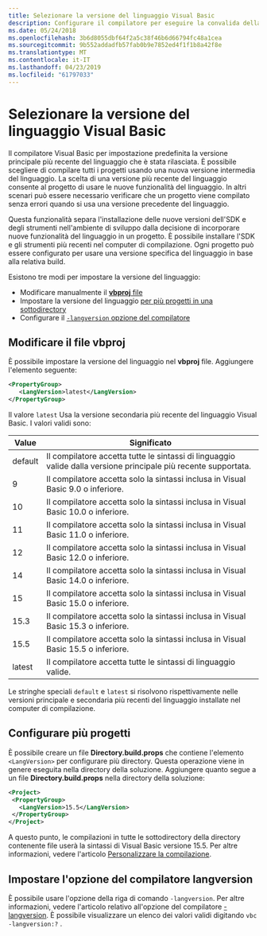 ```yaml
---
title: Selezionare la versione del linguaggio Visual Basic
description: Configurare il compilatore per eseguire la convalida della sintassi usando una specifica versione del compilatore.
ms.date: 05/24/2018
ms.openlocfilehash: 3b6d8055dbf64f2a5c38f46b6d66794fc48a1cea
ms.sourcegitcommit: 9b552addadfb57fab0b9e7852ed4f1f1b8a42f8e
ms.translationtype: MT
ms.contentlocale: it-IT
ms.lasthandoff: 04/23/2019
ms.locfileid: "61797033"
---
```

# <a name="select-the-visual-basic-language-version"></a>Selezionare la versione del linguaggio Visual Basic

Il compilatore Visual Basic per impostazione predefinita la versione principale più recente del linguaggio che è stata rilasciata. È possibile scegliere di compilare tutti i progetti usando una nuova versione intermedia del linguaggio. La scelta di una versione più recente del linguaggio consente al progetto di usare le nuove funzionalità del linguaggio. In altri scenari può essere necessario verificare che un progetto viene compilato senza errori quando si usa una versione precedente del linguaggio.

Questa funzionalità separa l'installazione delle nuove versioni dell'SDK e degli strumenti nell'ambiente di sviluppo dalla decisione di incorporare nuove funzionalità del linguaggio in un progetto. È possibile installare l'SDK e gli strumenti più recenti nel computer di compilazione. Ogni progetto può essere configurato per usare una versione specifica del linguaggio in base alla relativa build.

Esistono tre modi per impostare la versione del linguaggio:

- Modificare manualmente il [ **vbproj** file](#edit-the-vbproj-file)
- Impostare la versione del linguaggio [per più progetti in una sottodirectory](#configure-multiple-projects)
- Configurare il [ `-langversion` opzione del compilatore](#set-the-langversion-compiler-option)

## <a name="edit-the-vbproj-file"></a>Modificare il file vbproj

È possibile impostare la versione del linguaggio nel **vbproj** file. Aggiungere l'elemento seguente:

```xml
<PropertyGroup>
   <LangVersion>latest</LangVersion>
</PropertyGroup>
```

Il valore `latest` Usa la versione secondaria più recente del linguaggio Visual Basic. I valori validi sono:

|Value|Significato|
|------------|-------------|
|default|Il compilatore accetta tutte le sintassi di linguaggio valide dalla versione principale più recente supportata.|
|9|Il compilatore accetta solo la sintassi inclusa in Visual Basic 9.0 o inferiore.|
|10|Il compilatore accetta solo la sintassi inclusa in Visual Basic 10.0 o inferiore.|
|11|Il compilatore accetta solo la sintassi inclusa in Visual Basic 11.0 o inferiore.|
|12|Il compilatore accetta solo la sintassi inclusa in Visual Basic 12.0 o inferiore.|
|14|Il compilatore accetta solo la sintassi inclusa in Visual Basic 14.0 o inferiore.|
|15|Il compilatore accetta solo la sintassi inclusa in Visual Basic 15.0 o inferiore.|
|15.3|Il compilatore accetta solo la sintassi inclusa in Visual Basic 15.3 o inferiore.|
|15.5|Il compilatore accetta solo la sintassi inclusa in Visual Basic 15.5 o inferiore.|
|latest|Il compilatore accetta tutte le sintassi di linguaggio valide.|

Le stringhe speciali `default` e `latest` si risolvono rispettivamente nelle versioni principale e secondaria più recenti del linguaggio installate nel computer di compilazione.

## <a name="configure-multiple-projects"></a>Configurare più progetti

È possibile creare un file **Directory.build.props** che contiene l'elemento `<LangVersion>` per configurare più directory. Questa operazione viene in genere eseguita nella directory della soluzione. Aggiungere quanto segue a un file **Directory.build.props** nella directory della soluzione:

```xml
<Project>
 <PropertyGroup>
   <LangVersion>15.5</LangVersion>
 </PropertyGroup>
</Project>
```

A questo punto, le compilazioni in tutte le sottodirectory della directory contenente file userà la sintassi di Visual Basic versione 15.5. Per altre informazioni, vedere l'articolo [Personalizzare la compilazione](/visualstudio/msbuild/customize-your-build).

## <a name="set-the-langversion-compiler-option"></a>Impostare l'opzione del compilatore langversion

È possibile usare l'opzione della riga di comando `-langversion`. Per altre informazioni, vedere l'articolo relativo all'opzione del compilatore [-langversion](../reference/command-line-compiler/langversion.md). È possibile visualizzare un elenco dei valori validi digitando `vbc -langversion:?` .
